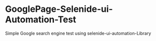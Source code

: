 # GooglePage-Selenide-ui-Automation-Test
Simple Google search engine test using selenide-ui-automation-Library

